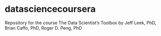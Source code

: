 datasciencecoursera
===================

Repository for the course The Data Scientist’s Toolbox by Jeff Leek, PhD, Brian Caffo, PhD, Roger D. Peng, PhD
